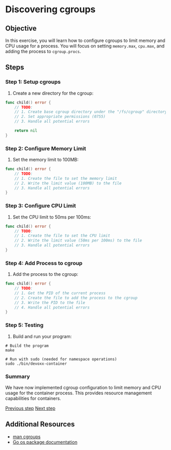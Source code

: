 # Discovering cgroups

## Objective

In this exercise, you will learn how to configure cgroups to limit memory and
CPU usage for a process. You will focus on setting `memory.max`, `cpu.max`, and
adding the process to `cgroup.procs`.

## Steps

### Step 1: Setup cgroups

1. Create a new directory for the cgroup:

```go
func child() error {
	// TODO:
	// 1. Create base cgroup directory under the "/fs/cgroup" directory
	// 2. Set appropriate permissions (0755)
	// 3. Handle all potential errors

	return nil
}
```

### Step 2: Configure Memory Limit

1. Set the memory limit to 100MB:

```go
func child() error {
	// TODO:
	// 1. Create the file to set the memory limit
	// 2. Write the limit value (100MB) to the file
	// 3. Handle all potential errors
}
```

### Step 3: Configure CPU Limit

1. Set the CPU limit to 50ms per 100ms:

```go
func child() error {
	// TODO:
	// 1. Create the file to set the CPU limit
	// 2. Write the limit value (50ms per 100ms) to the file
	// 3. Handle all potential errors
}
```

### Step 4: Add Process to cgroup

1. Add the process to the cgroup:

```go
func child() error {
	// TODO:
	// 1. Get the PID of the current process
	// 2. Create the file to add the process to the cgroup
	// 3. Write the PID to the file
	// 4. Handle all potential errors
}
```

### Step 5: Testing

1. Build and run your program:

```console
# Build the program
make

# Run with sudo (needed for namespace operations)
sudo ./bin/devoxx-container
```

### Summary

We have now implemented cgroup configuration to limit memory and CPU usage for
the container process. This provides resource management capabilities for
containers.

[Previous step](./04-namespace-and-chroot.md) [Next step](06-volumes.md)

## Additional Resources

- [man cgroups](https://man7.org/linux/man-pages/man7/cgroups.7.html)
- [Go os package documentation](https://pkg.go.dev/os)
